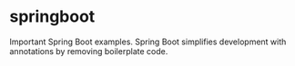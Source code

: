 # springboot
Important Spring Boot examples.  Spring Boot simplifies development with annotations by removing boilerplate code.
